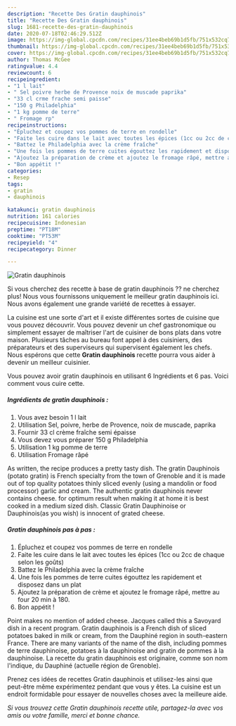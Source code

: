 ```yaml
---
description: "Recette Des Gratin dauphinois"
title: "Recette Des Gratin dauphinois"
slug: 1681-recette-des-gratin-dauphinois
date: 2020-07-18T02:46:29.512Z
image: https://img-global.cpcdn.com/recipes/31ee4beb69b1d5fb/751x532cq70/gratin-dauphinois-photo-principale-de-la-recette.jpg
thumbnail: https://img-global.cpcdn.com/recipes/31ee4beb69b1d5fb/751x532cq70/gratin-dauphinois-photo-principale-de-la-recette.jpg
cover: https://img-global.cpcdn.com/recipes/31ee4beb69b1d5fb/751x532cq70/gratin-dauphinois-photo-principale-de-la-recette.jpg
author: Thomas McGee
ratingvalue: 4.4
reviewcount: 6
recipeingredient:
- "1 l lait"
- " Sel poivre herbe de Provence noix de muscade paprika"
- "33 cl crme frache semi paisse"
- "150 g Philadelphia"
- "1 kg pomme de terre"
- " Fromage rp"
recipeinstructions:
- "Épluchez et coupez vos pommes de terre en rondelle"
- "Faite les cuire dans le lait avec toutes les épices (1cc ou 2cc de chaque selon les goûts)"
- "Battez le Philadelphia avec la crème fraîche"
- "Une fois les pommes de terre cuites égouttez les rapidement et disposez dans un plat"
- "Ajoutez la préparation de crème et ajoutez le fromage râpé, mettre au four 20 min à 180."
- "Bon appétit !"
categories:
- Resep
tags:
- gratin
- dauphinois

katakunci: gratin dauphinois 
nutrition: 161 calories
recipecuisine: Indonesian
preptime: "PT18M"
cooktime: "PT53M"
recipeyield: "4"
recipecategory: Dinner

---
```



![Gratin dauphinois](https://img-global.cpcdn.com/recipes/31ee4beb69b1d5fb/751x532cq70/gratin-dauphinois-photo-principale-de-la-recette.jpg)

Si vous cherchez des recette à base de gratin dauphinois ?? ne cherchez plus! Nous vous fournissons uniquement le meilleur gratin dauphinois ici. Nous avons également une grande variété de recettes à essayer.

La cuisine est une sorte d'art et il existe différentes sortes de cuisine que vous pouvez découvrir. Vous pouvez devenir un chef gastronomique ou simplement essayer de maîtriser l'art de cuisiner de bons plats dans votre maison. Plusieurs tâches au bureau font appel à des cuisiniers, des préparateurs et des superviseurs qui supervisent également les chefs. Nous espérons que cette <strong> Gratin dauphinois </strong> recette pourra vous aider à devenir un meilleur cuisinier.

<!--inarticleads1-->

Vous pouvez avoir gratin dauphinois en utilisant 6 Ingrédients et 6 pas. Voici comment vous cuire cette.

##### Ingrédients de gratin dauphinois :

1. Vous avez besoin 1 l lait
1. Utilisation  Sel, poivre, herbe de Provence, noix de muscade, paprika
1. Fournir 33 cl crème fraîche semi épaisse
1. Vous devez vous préparer 150 g Philadelphia
1. Utilisation 1 kg pomme de terre
1. Utilisation  Fromage râpé


As written, the recipe produces a pretty tasty dish. The gratin Dauphinois (potato gratin) is French specialty from the town of Grenoble and it is made out of top quality potatoes thinly sliced evenly (using a mandolin or food processor) garlic and cream. The authentic gratin dauphinois never contains cheese. for optimum result when making it at home it is best cooked in a medium sized dish. Classic Gratin Dauphinoise or Dauphinois(as you wish) is innocent of grated cheese. 

<!--inarticleads2-->

##### Gratin dauphinois pas à pas :

1. Épluchez et coupez vos pommes de terre en rondelle
1. Faite les cuire dans le lait avec toutes les épices (1cc ou 2cc de chaque selon les goûts)
1. Battez le Philadelphia avec la crème fraîche
1. Une fois les pommes de terre cuites égouttez les rapidement et disposez dans un plat
1. Ajoutez la préparation de crème et ajoutez le fromage râpé, mettre au four 20 min à 180.
1. Bon appétit !


Point makes no mention of added cheese. Jacques called this a Savoyard dish in a recent program. Gratin dauphinois is a French dish of sliced potatoes baked in milk or cream, from the Dauphiné region in south-eastern France. There are many variants of the name of the dish, including pommes de terre dauphinoise, potatoes à la dauphinoise and gratin de pommes à la dauphinoise. La recette du gratin dauphinois est originaire, comme son nom l&#39;indique, du Dauphiné (actuelle région de Grenoble). 

<!--inarticleads1-->

<p>
Prenez ces idées de recettes Gratin dauphinois et utilisez-les ainsi que peut-être même expérimentez pendant que vous y êtes. La cuisine est un endroit formidable pour essayer de nouvelles choses avec la meilleure aide.
</p>

<p>
<i>Si vous trouvez cette Gratin dauphinois recette utile, partagez-la avec vos amis ou votre famille, merci et bonne chance.</i>
</p>
